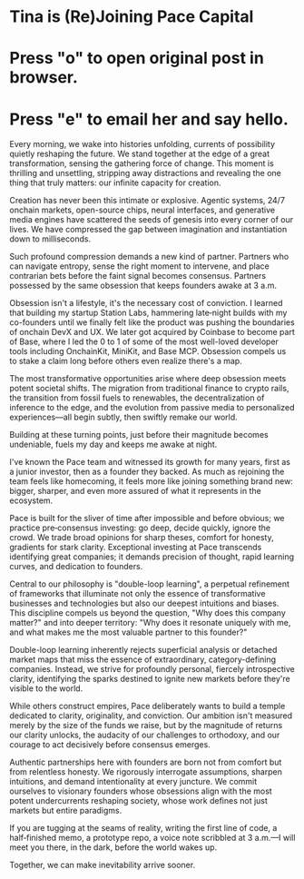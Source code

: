 # Tina is (Re)Joining Pace Capital

# Press "o" to open original post in browser.

# Press "e" to email her and say hello. 

Every morning, we wake into histories unfolding, currents of possibility quietly reshaping the future. We stand together at the edge of a great transformation, sensing the gathering force of change. This moment is thrilling and unsettling, stripping away distractions and revealing the one thing that truly matters: our infinite capacity for creation.

Creation has never been this intimate or explosive. Agentic systems, 24/7 onchain markets, open-source chips, neural interfaces, and generative media engines have scattered the seeds of genesis into every corner of our lives. We have compressed the gap between imagination and instantiation down to milliseconds.

Such profound compression demands a new kind of partner. Partners who can navigate entropy, sense the right moment to intervene, and place contrarian bets before the faint signal becomes consensus. Partners possessed by the same obsession that keeps founders awake at 3 a.m.

Obsession isn't a lifestyle, it's the necessary cost of conviction. I learned that building my startup Station Labs, hammering late‑night builds with my co-founders until we finally felt like the product was pushing the boundaries of onchain DevX and UX. We later got acquired by Coinbase to become part of Base, where I led the 0 to 1 of some of the most well-loved developer tools including OnchainKit, MiniKit, and Base MCP. Obsession compels us to stake a claim long before others even realize there's a map.

The most transformative opportunities arise where deep obsession meets potent societal shifts. The migration from traditional finance to crypto rails, the transition from fossil fuels to renewables, the decentralization of inference to the edge, and the evolution from passive media to personalized experiences—all begin subtly, then swiftly remake our world.

Building at these turning points, just before their magnitude becomes undeniable, fuels my day and keeps me awake at night.

I've known the Pace team and witnessed its growth for many years, first as a junior investor, then as a founder they backed. As much as rejoining the team feels like homecoming, it feels more like joining something brand new: bigger, sharper, and even more assured of what it represents in the ecosystem.

Pace is built for the sliver of time after impossible and before obvious; we practice pre‑consensus investing: go deep, decide quickly, ignore the crowd. We trade broad opinions for sharp theses, comfort for honesty, gradients for stark clarity. Exceptional investing at Pace transcends identifying great companies; it demands precision of thought, rapid learning curves, and dedication to founders.

Central to our philosophy is "double-loop learning", a perpetual refinement of frameworks that illuminate not only the essence of transformative businesses and technologies but also our deepest intuitions and biases. This discipline compels us beyond the question, "Why does this company matter?" and into deeper territory: "Why does it resonate uniquely with me, and what makes me the most valuable partner to this founder?"

Double-loop learning inherently rejects superficial analysis or detached market maps that miss the essence of extraordinary, category-defining companies. Instead, we strive for profoundly personal, fiercely introspective clarity, identifying the sparks destined to ignite new markets before they're visible to the world.

While others construct empires, Pace deliberately wants to build a temple dedicated to clarity, originality, and conviction. Our ambition isn't measured merely by the size of the funds we raise, but by the magnitude of returns our clarity unlocks, the audacity of our challenges to orthodoxy, and our courage to act decisively before consensus emerges.

Authentic partnerships here with founders are born not from comfort but from relentless honesty. We rigorously interrogate assumptions, sharpen intuitions, and demand intentionality at every juncture. We commit ourselves to visionary founders whose obsessions align with the most potent undercurrents reshaping society, whose work defines not just markets but entire paradigms.

If you are tugging at the seams of reality, writing the first line of code, a half‑finished memo, a prototype repo, a voice note scribbled at 3 a.m.—I will meet you there, in the dark, before the world wakes up. 

Together, we can make inevitability arrive sooner. 
